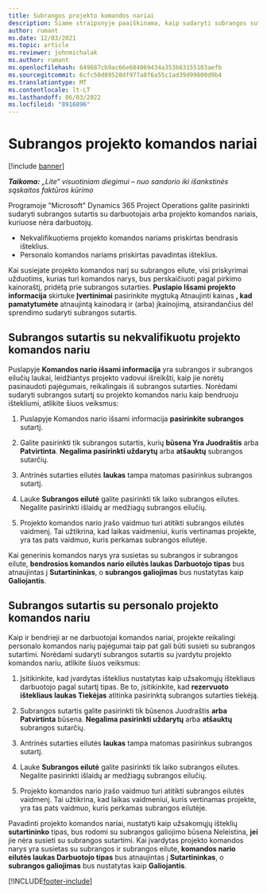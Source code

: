 ```yaml
---
title: Subrangos projekto komandos nariai
description: Šiame straipsnyje paaiškinama, kaip sudaryti subrangos sutartis su projekto komandos nariais programoje "Microsoft"Dynamics 365 Project Operations.
author: rumant
ms.date: 12/03/2021
ms.topic: article
ms.reviewer: johnmichalak
ms.author: rumant
ms.openlocfilehash: 649687cb9ac66e684069434a353b63155103aefb
ms.sourcegitcommit: 6cfc50d89528df977a8f6a55c1ad39d99800d9b4
ms.translationtype: MT
ms.contentlocale: lt-LT
ms.lasthandoff: 06/03/2022
ms.locfileid: "8916896"
---
```

# <a name="subcontracting-project-team-members"></a>Subrangos projekto komandos nariai

[!include [banner](../../includes/dataverse-preview.md)]

_**Taikoma:** „Lite“ visuotiniam diegimui – nuo sandorio iki išankstinės sąskaitos faktūros kūrimo_

Programoje "Microsoft" Dynamics 365 Project Operations galite pasirinkti sudaryti subrangos sutartis su darbuotojais arba projekto komandos nariais, kuriuose nėra darbuotojų.

- Nekvalifikuotiems projekto komandos nariams priskirtas bendrasis išteklius.
- Personalo komandos nariams priskirtas pavadintas išteklius.

Kai susiejate projekto komandos narį su subrangos eilute, visi priskyrimai užduotims, kurias turi komandos narys, bus perskaičiuoti pagal pirkimo kainoraštį, pridėtą prie subrangos sutarties.  **Puslapio Išsami projekto informacija** skirtuke **Įvertinimai** pasirinkite mygtuką Atnaujinti kainas **, kad pamatytumėte** atnaujintą kainodarą ir (arba) įkainojimą, atsirandančius dėl sprendimo sudaryti subrangos sutartis. 

## <a name="subcontracting-an-unstaffed-project-team-member"></a>Subrangos sutartis su nekvalifikuotu projekto komandos nariu
Puslapyje **Komandos nario išsami informacija** yra subrangos ir subrangos eilučių laukai, leidžiantys projekto vadovui išreikšti, kaip jie norėtų pasinaudoti pajėgumais, reikalingais iš subrangos sutarties. Norėdami sudaryti subrangos sutartį su projekto komandos nariu kaip bendruoju ištekliumi, atlikite šiuos veiksmus:

1.  Puslapyje Komandos nario išsami informacija **pasirinkite subrangos** sutartį.

2.  Galite pasirinkti tik subrangos sutartis, kurių **būsena Yra Juodraštis** arba **Patvirtinta**. **Negalima pasirinkti uždarytų** arba **atšauktų** subrangos sutarčių. 

3.  Antrinės sutarties eilutės **laukas** tampa matomas pasirinkus subrangos sutartį.

4.  Lauke **Subrangos eilutė** galite pasirinkti tik laiko subrangos eilutes. Negalite pasirinkti išlaidų ar medžiagų subrangos eilučių.

5.  Projekto komandos nario įrašo vaidmuo turi atitikti subrangos eilutės vaidmenį. Tai užtikrina, kad laikas vaidmeniui, kuris vertinamas projekte, yra tas pats vaidmuo, kuris perkamas subrangos eilutėje. 

Kai generinis komandos narys yra susietas su subrangos ir subrangos eilute, **bendrosios komandos nario eilutės laukas Darbuotojo tipas** bus atnaujintas į **Sutartininkas**, o **subrangos galiojimas** bus nustatytas kaip **Galiojantis**.

## <a name="subcontracting-a-staffed-project-team-member"></a>Subrangos sutartis su personalo projekto komandos nariu
Kaip ir bendrieji ar ne darbuotojai komandos nariai, projekte reikalingi personalo komandos narių pajėgumai taip pat gali būti susieti su subrangos sutartimi. Norėdami sudaryti subrangos sutartis su įvardytu projekto komandos nariu, atlikite šiuos veiksmus:

1.  Įsitikinkite, kad įvardytas išteklius nustatytas kaip užsakomųjų ištekliaus darbuotojo pagal sutartį tipas. Be to, įsitikinkite, kad **rezervuoto ištekliaus laukas Tiekėjas** atitinka pasirinktą subrangos sutarties tiekėją. 

2.  Subrangos sutartis galite pasirinkti tik būsenos Juodraštis **arba** **Patvirtinta** būsena. **Negalima pasirinkti uždarytų** arba **atšauktų** subrangos sutarčių. 

3.  Antrinės sutarties eilutės **laukas** tampa matomas pasirinkus subrangos sutartį.

4.  Lauke **Subrangos eilutė** galite pasirinkti tik laiko subrangos eilutes. Negalite pasirinkti išlaidų ar medžiagų subrangos eilučių.

5.  Projekto komandos nario įrašo vaidmuo turi atitikti subrangos eilutės vaidmenį. Tai užtikrina, kad laikas vaidmeniui, kuris vertinamas projekte, yra tas pats vaidmuo, kuris perkamas subrangos eilutėje. 

Pavadinti projekto komandos nariai, nustatyti kaip užsakomųjų išteklių **sutartininko** tipas, bus rodomi su subrangos galiojimo būsena Neleistina, **jei** jie nėra susieti su subrangos sutartimi. Kai įvardytas projekto komandos narys yra susietas su subrangos ir subrangos eilute, **komandos nario eilutės laukas Darbuotojo tipas** bus atnaujintas į **Sutartininkas**, o **subrangos galiojimas** bus nustatytas kaip **Galiojantis**.

[!INCLUDE[footer-include](../../includes/footer-banner.md)]
